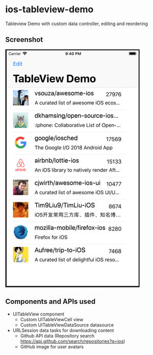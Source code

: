 # ios-tableview-demo
Tableview Demo with custom data controller, editing and reordering


## Screenshot

![](screenshots/tableview-demo.png)


## Components and APIs used

* UITableView component
  * Custom UITableViewCell view 
  * Custom UITableViewDataSource datasource
* URLSession data tasks for downloading content
  * Github API data (Repository search https://api.github.com/search/repositories?q=ios)
  * GitHub image for user avatars


